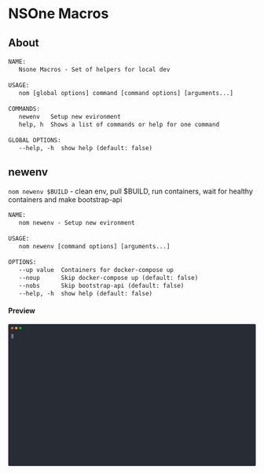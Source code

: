 # NSOne Maсros

## About

```
NAME:
   Nsone Macros - Set of helpers for local dev

USAGE:
   nom [global options] command [command options] [arguments...]

COMMANDS:
   newenv   Setup new evironment
   help, h  Shows a list of commands or help for one command

GLOBAL OPTIONS:
   --help, -h  show help (default: false)
```

## newenv

`nom newenv $BUILD` - clean env, pull $BUILD, run containers, wait for healthy containers and make bootstrap-api

```
NAME:
   nom newenv - Setup new evironment

USAGE:
   nom newenv [command options] [arguments...]

OPTIONS:
   --up value  Containers for docker-compose up
   --noup      Skip docker-compose up (default: false)
   --nobs      Skip bootstrap-api (default: false)
   --help, -h  show help (default: false)
```

#### Preview

![preview](assets/nom_newenv.svg "nom newenv")


